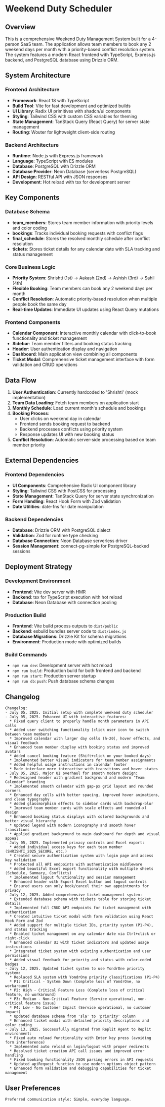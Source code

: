 # Weekend Duty Scheduler

## Overview

This is a comprehensive Weekend Duty Management System built for a 4-person SaaS team. The application allows team members to book any 2 weekend days per month with a priority-based conflict resolution system. The system features a modern React frontend with TypeScript, Express.js backend, and PostgreSQL database using Drizzle ORM.

## System Architecture

### Frontend Architecture
- **Framework**: React 18 with TypeScript
- **Build Tool**: Vite for fast development and optimized builds
- **UI Library**: Radix UI primitives with shadcn/ui components
- **Styling**: Tailwind CSS with custom CSS variables for theming
- **State Management**: TanStack Query (React Query) for server state management
- **Routing**: Wouter for lightweight client-side routing

### Backend Architecture
- **Runtime**: Node.js with Express.js framework
- **Language**: TypeScript with ES modules
- **Database**: PostgreSQL with Drizzle ORM
- **Database Provider**: Neon Database (serverless PostgreSQL)
- **API Design**: RESTful API with JSON responses
- **Development**: Hot reload with tsx for development server

## Key Components

### Database Schema
- **team_members**: Stores team member information with priority levels and color coding
- **bookings**: Tracks individual booking requests with conflict flags
- **final_schedule**: Stores the resolved monthly schedule after conflict resolution
- **tickets**: Stores ticket details for any calendar date with SLA tracking and status management

### Core Business Logic
- **Priority System**: Shrishti (1st) → Aakash (2nd) → Ashish (3rd) → Sahil (4th)
- **Flexible Booking**: Team members can book any 2 weekend days per month
- **Conflict Resolution**: Automatic priority-based resolution when multiple people book the same day
- **Real-time Updates**: Immediate UI updates using React Query mutations

### Frontend Components
- **Calendar Component**: Interactive monthly calendar with click-to-book functionality and ticket management
- **Sidebar**: Team member filters and booking status tracking
- **Header**: User authentication display and navigation
- **Dashboard**: Main application view combining all components
- **Ticket Modal**: Comprehensive ticket management interface with form validation and CRUD operations

## Data Flow

1. **User Authentication**: Currently hardcoded to 'Shrishti' (mock implementation)
2. **Team Data Loading**: Fetch team members on application start
3. **Monthly Schedule**: Load current month's schedule and bookings
4. **Booking Process**: 
   - User clicks on weekend day in calendar
   - Frontend sends booking request to backend
   - Backend processes conflicts using priority system
   - Response updates UI with new booking status
5. **Conflict Resolution**: Automatic server-side processing based on team member priority

## External Dependencies

### Frontend Dependencies
- **UI Components**: Comprehensive Radix UI component library
- **Styling**: Tailwind CSS with PostCSS for processing
- **State Management**: TanStack Query for server state synchronization
- **Form Handling**: React Hook Form with Zod validation
- **Date Utilities**: date-fns for date manipulation

### Backend Dependencies
- **Database**: Drizzle ORM with PostgreSQL dialect
- **Validation**: Zod for runtime type checking
- **Database Connection**: Neon Database serverless driver
- **Session Management**: connect-pg-simple for PostgreSQL-backed sessions

## Deployment Strategy

### Development Environment
- **Frontend**: Vite dev server with HMR
- **Backend**: tsx for TypeScript execution with hot reload
- **Database**: Neon Database with connection pooling

### Production Build
- **Frontend**: Vite build process outputs to `dist/public`
- **Backend**: esbuild bundles server code to `dist/index.js`
- **Database Migrations**: Drizzle Kit for schema migrations
- **Environment**: Production mode with optimized builds

### Build Commands
- `npm run dev`: Development server with hot reload
- `npm run build`: Production build for both frontend and backend
- `npm run start`: Production server startup
- `npm run db:push`: Push database schema changes

## Changelog

```
Changelog:
- July 05, 2025. Initial setup with complete weekend duty scheduler
- July 05, 2025. Enhanced UI with interactive features:
  * Fixed query client to properly handle month parameters in API calls
  * Added user switching functionality (click user icon to switch between team members)
  * Improved calendar with larger day cells (h-20), hover effects, and visual feedback
  * Enhanced team member display with booking status and improved avatars
  * Added cancel booking feature (Shift+click on your booked days)
  * Implemented better visual indicators for team member assignments
  * Added helpful usage instructions in calendar footer
  * Made interface more interactive with transitions and hover states
- July 05, 2025. Major UI overhaul for smooth modern design:
  * Redesigned header with gradient background and modern "Team Calendar" branding
  * Implemented smooth calendar with gap-px grid layout and rounded corners
  * Enhanced day cells with better spacing, improved hover animations, and clean typography
  * Added glassmorphism effects to sidebar cards with backdrop-blur
  * Improved team member cards with scale effects and rounded-xl design
  * Enhanced booking status displays with colored backgrounds and better visual hierarchy
  * Updated legend with modern iconography and smooth hover transitions
  * Applied gradient background to main dashboard for depth and visual appeal
- July 05, 2025. Implemented privacy controls and Excel export:
  * Added individual access keys for each team member (SHRISHTI_2025_SECURE, etc.)
  * Created secure authentication system with login page and access key validation
  * Protected all API endpoints with authentication middleware
  * Added beautiful Excel export functionality with multiple sheets (Schedule, Summary, Conflicts)
  * Implemented logout functionality and session management
  * Enhanced header with Export Excel button and logout controls
  * Ensured users can only book/cancel their own appointments for privacy
- July 12, 2025. Added comprehensive ticket management system:
  * Extended database schema with tickets table for storing ticket details
  * Implemented full CRUD API endpoints for ticket management with authentication
  * Created intuitive ticket modal with form validation using React Hook Form and Zod
  * Added support for multiple ticket IDs, priority system (P1-P4), and status tracking
  * Enabled ticket management on any calendar date via Ctrl+click or right-click
  * Enhanced calendar UI with ticket indicators and updated usage instructions
  * Integrated ticket system with existing authentication and user permissions
  * Added visual feedback for priority and status with color-coded badges
- July 12, 2025. Updated ticket system to use YondrOne priority system:
  * Replaced SLA system with YondrOne priority classifications (P1-P4)
  * P1: Critical - System Down (Complete loss of YondrOne, no workaround)
  * P2: High - Critical Feature Loss (Complete loss of critical feature, no workaround)
  * P3: Medium - Non-Critical Feature (Service operational, non-critical feature issue)
  * P4: Low - No Customer Impact (Service operational, no customer impact)
  * Updated database schema from 'sla' to 'priority' column
  * Enhanced ticket modal with detailed priority descriptions and color coding
- July 13, 2025. Successfully migrated from Replit Agent to Replit environment:
  * Fixed auto reload functionality with Enter key press (avoiding form interference)
  * Implemented auto reload on login/logout with proper redirects
  * Resolved ticket creation API call issues and improved error handling
  * Fixed booking functionality JSON parsing errors in API requests
  * Updated apiRequest function to use modern options object pattern
  * Enhanced form validation and debugging capabilities for ticket management
```

## User Preferences

```
Preferred communication style: Simple, everyday language.
```